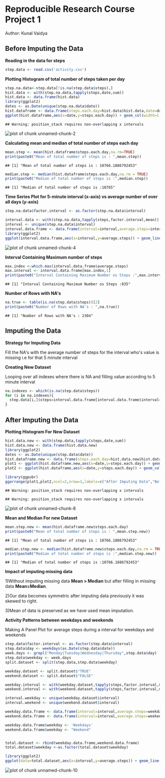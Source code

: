Reproducible Research Course Project 1
======================================
Author: Kunal Vaidya

## Before Imputing the Data

**Reading in the data for  steps**

```r
step.data <- read.csv('activity.csv')
```

**Plotting Histogram of total number of steps taken per day**


```r
step.na.data<-step.data[!is.na(step.data$steps),]
hist.data <- with(step.na.data,tapply(steps,date,sum))
hist.data <- data.frame(hist.data)
library(ggplot2)
dates <- as.Date(unique(step.na.data$date))
hist.dataframe <- data.frame(steps.each.day=hist.data$hist.data,date=dates)
ggplot(hist.dataframe,aes(x=date,y=steps.each.day)) + geom_col(width=1.5) + ggtitle("Histogram before Imputing Data")
```

```
## Warning: position_stack requires non-overlapping x intervals
```

![plot of chunk unnamed-chunk-2](figure/unnamed-chunk-2-1.png)

**Calculating mean and median of total number of steps each day**


```r
mean.step <- mean(hist.dataframe$steps.each.day,na.rm=TRUE)
print(paste0("Mean of total number of steps is : ",mean.step))
```

```
## [1] "Mean of total number of steps is : 10766.1886792453"
```

```r
median.step <- median(hist.dataframe$steps.each.day,na.rm = TRUE)
print(paste0("Median of total number of steps is :",median.step))
```

```
## [1] "Median of total number of steps is :10765"
```

**Time Series Plot for 5-minute interval (x-axis) vs average number of over all days (y-axis)**


```r
step.na.data$factor.interval <- as.factor(step.na.data$interval)

interval.data <- with(step.na.data,tapply(steps,factor.interval,mean))
interval <- unique(step.na.data$interval)
interval.data.frame <- data.frame(interval=interval,average.steps=interval.data)
library(ggplot2)
ggplot(interval.data.frame,aes(x=interval,y=average.steps)) + geom_line() +ggtitle("TIme Series Plot for 5 minute interval")
```

![plot of chunk unnamed-chunk-4](figure/unnamed-chunk-4-1.png)

**Interval Containing Maximum number of steps**


```r
max.index <-which.max(interval.data.frame$average.steps)
max.interval <- interval.data.frame[max.index,1]
print(paste0("Interval Containing Maximum Number os Steps :",max.interval))
```

```
## [1] "Interval Containing Maximum Number os Steps :835"
```

**Number of Rows with NA's**


```r
na.true <- table(is.na(step.data$steps))[2]
print(paste0("Number of Rows with NA's : ",na.true))
```

```
## [1] "Number of Rows with NA's : 2304"
```

## Imputing the Data

**Strategy for Imputing Data**

Fill the NA's with the average number of steps for the interval who's value is missing i.e for that 5 minute interval

**Creating New Dataset**

Looping over all indexes where there is NA and filling value according to 5 minute interval


```r
na.indexes <- which(is.na(step.data$steps))
for (i in na.indexes){
  step.data[i,]$steps=interval.data.frame[interval.data.frame$interval==step.data[i,]$interval,]$average.steps
}
```
## After Imputing the Data

**Plotting Histogram For New Dataset**

```r
hist.data.new <- with(step.data,tapply(steps,date,sum))
hist.data.new <- data.frame(hist.data.new)
library(ggplot2)
dates <- as.Date(unique(step.data$date))
hist.dataframe.new <- data.frame(steps.each.day=hist.data.new$hist.data.new,date=dates)
plot1 <- ggplot(hist.dataframe.new,aes(x=date,y=steps.each.day)) + geom_col(width=1.5)
plot2 <- ggplot(hist.dataframe,aes(x=date,y=steps.each.day)) + geom_col(width=1.5)

library(ggpubr)
ggarrange(plot1,plot2,ncol=2,nrow=1,labels=c("After Imputing Data","Before Imputing Data"))
```

```
## Warning: position_stack requires non-overlapping x intervals

## Warning: position_stack requires non-overlapping x intervals
```

![plot of chunk unnamed-chunk-8](figure/unnamed-chunk-8-1.png)

**Mean and Median For new Dataset**

```r
mean.step.new <- mean(hist.dataframe.new$steps.each.day)
print(paste0("Mean of total number of steps is : ",mean.step.new))
```

```
## [1] "Mean of total number of steps is : 10766.1886792453"
```

```r
median.step.new <- median(hist.dataframe.new$steps.each.day,na.rm = TRUE)
print(paste0("Median of total number of steps is :",median.step.new))
```

```
## [1] "Median of total number of steps is :10766.1886792453"
```
**Impact of imputing missing data**

1)Without imputing missing data **Mean > Median** but after filling in missing data **Mean=Median**.

2)Our data becomes symmetric after imputing data previously it was skewed to right.

3)Mean of data is preserved as we have used mean imputation.

**Activity Patterns between weekdays and weekends**

Making A Panel Plot for average steps during a interval for weekdays and weekends


```r
step.data$factor.interval <- as.factor(step.data$interval)
step.data$day <- weekdays(as.Date(step.data$date))
week.days <- grepl("Monday|Tuesday|Wednesday|Thursday",step.data$day)
step.data$weekday <- week.days
split.dataset <- split(step.data,step.data$weekday)

weekday.dataset <- split.dataset$"TRUE"
weekend.dataset <- split.dataset$"FALSE"

weekday.interval <- with(weekday.dataset,tapply(steps,factor.interval,mean))
weekend.interval <- with(weekend.dataset,tapply(steps,factor.interval,mean))

interval.weekday <- unique(weekday.dataset$interval)
interval.weekend <- unique(weekend.dataset$interval)

weekday.data.frame <- data.frame(interval=interval,average.steps=weekday.interval)
weekend.data.frame <- data.frame(interval=interval,average.steps=weekend.interval)

weekday.data.frame$weekday <- 'Weekdays'
weekend.data.frame$weekday <- "Weekend"


total.dataset <- rbind(weekday.data.frame,weekend.data.frame)
total.dataset$weekday <-as.factor(total.dataset$weekday) 

library(ggplot2)
ggplot(data=total.dataset,aes(x=interval,y=average.steps)) + geom_line() + facet_wrap(.~weekday)
```

![plot of chunk unnamed-chunk-10](figure/unnamed-chunk-10-1.png)
